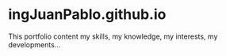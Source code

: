 # ingJuanPablo.github.io
This portfolio content my skills, my knowledge, my interests, my developments...
